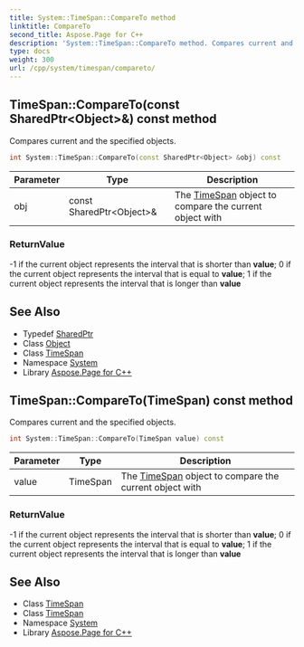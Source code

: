```yaml
---
title: System::TimeSpan::CompareTo method
linktitle: CompareTo
second_title: Aspose.Page for C++
description: 'System::TimeSpan::CompareTo method. Compares current and the specified objects in C++.'
type: docs
weight: 300
url: /cpp/system/timespan/compareto/
---
```

## TimeSpan::CompareTo(const SharedPtr\<Object\>\&) const method


Compares current and the specified objects.

```cpp
int System::TimeSpan::CompareTo(const SharedPtr<Object> &obj) const
```


| Parameter | Type | Description |
| --- | --- | --- |
| obj | const SharedPtr\<Object\>\& | The [TimeSpan](../) object to compare the current object with |

### ReturnValue

-1 if the current object represents the interval that is shorter than **value**; 0 if the current object represents the interval that is equal to **value**; 1 if the current object represents the interval that is longer than **value**

## See Also

* Typedef [SharedPtr](../../sharedptr/)
* Class [Object](../../object/)
* Class [TimeSpan](../)
* Namespace [System](../../)
* Library [Aspose.Page for C++](../../../)
## TimeSpan::CompareTo(TimeSpan) const method


Compares current and the specified objects.

```cpp
int System::TimeSpan::CompareTo(TimeSpan value) const
```


| Parameter | Type | Description |
| --- | --- | --- |
| value | TimeSpan | The [TimeSpan](../) object to compare the current object with |

### ReturnValue

-1 if the current object represents the interval that is shorter than **value**; 0 if the current object represents the interval that is equal to **value**; 1 if the current object represents the interval that is longer than **value**

## See Also

* Class [TimeSpan](../)
* Class [TimeSpan](../)
* Namespace [System](../../)
* Library [Aspose.Page for C++](../../../)
